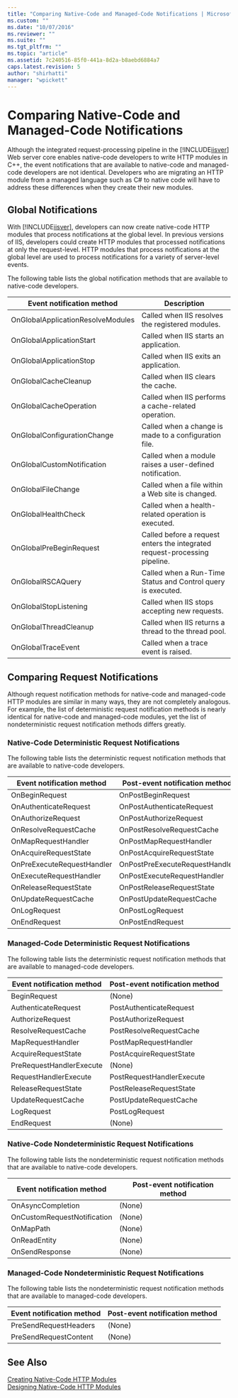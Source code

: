 ```yaml
---
title: "Comparing Native-Code and Managed-Code Notifications | Microsoft Docs"
ms.custom: ""
ms.date: "10/07/2016"
ms.reviewer: ""
ms.suite: ""
ms.tgt_pltfrm: ""
ms.topic: "article"
ms.assetid: 7c240516-85f0-441a-8d2a-b8aebd6884a7
caps.latest.revision: 5
author: "shirhatti"
manager: "wpickett"
---
```

# Comparing Native-Code and Managed-Code Notifications
Although the integrated request-processing pipeline in the [!INCLUDE[iisver](../../../wmi-provider/includes/iisver-md.md)] Web server core enables native-code developers to write HTTP modules in C++, the event notifications that are available to native-code and managed-code developers are not identical. Developers who are migrating an HTTP module from a managed language such as C# to native code will have to address these differences when they create their new modules.  
  
## Global Notifications  
 With [!INCLUDE[iisver](../../../wmi-provider/includes/iisver-md.md)], developers can now create native-code HTTP modules that process notifications at the global level. In previous versions of IIS, developers could create HTTP modules that processed notifications at only the request-level. HTTP modules that process notifications at the global level are used to process notifications for a variety of server-level events.  
  
 The following table lists the global notification methods that are available to native-code developers.  
  
|Event notification method|Description|  
|-------------------------------|-----------------|  
|OnGlobalApplicationResolveModules|Called when IIS resolves the registered modules.|  
|OnGlobalApplicationStart|Called when IIS starts an application.|  
|OnGlobalApplicationStop|Called when IIS exits an application.|  
|OnGlobalCacheCleanup|Called when IIS clears the cache.|  
|OnGlobalCacheOperation|Called when IIS performs a cache-related operation.|  
|OnGlobalConfigurationChange|Called when a change is made to a configuration file.|  
|OnGlobalCustomNotification|Called when a module raises a user-defined notification.|  
|OnGlobalFileChange|Called when a file within a Web site is changed.|  
|OnGlobalHealthCheck|Called when a health-related operation is executed.|  
|OnGlobalPreBeginRequest|Called before a request enters the integrated request-processing pipeline.|  
|OnGlobalRSCAQuery|Called when a Run-Time Status and Control query is executed.|  
|OnGlobalStopListening|Called when IIS stops accepting new requests.|  
|OnGlobalThreadCleanup|Called when IIS returns a thread to the thread pool.|  
|OnGlobalTraceEvent|Called when a trace event is raised.|  
  
## Comparing Request Notifications  
 Although request notification methods for native-code and managed-code HTTP modules are similar in many ways, they are not completely analogous. For example, the list of deterministic request notification methods is nearly identical for native-code and managed-code modules, yet the list of nondeterministic request notification methods differs greatly.  
  
### Native-Code Deterministic Request Notifications  
 The following table lists the deterministic request notification methods that are available to native-code developers.  
  
|Event notification method|Post-event notification method|  
|-------------------------------|-------------------------------------|  
|OnBeginRequest|OnPostBeginRequest|  
|OnAuthenticateRequest|OnPostAuthenticateRequest|  
|OnAuthorizeRequest|OnPostAuthorizeRequest|  
|OnResolveRequestCache|OnPostResolveRequestCache|  
|OnMapRequestHandler|OnPostMapRequestHandler|  
|OnAcquireRequestState|OnPostAcquireRequestState|  
|OnPreExecuteRequestHandler|OnPostPreExecuteRequestHandler|  
|OnExecuteRequestHandler|OnPostExecuteRequestHandler|  
|OnReleaseRequestState|OnPostReleaseRequestState|  
|OnUpdateRequestCache|OnPostUpdateRequestCache|  
|OnLogRequest|OnPostLogRequest|  
|OnEndRequest|OnPostEndRequest|  
  
### Managed-Code Deterministic Request Notifications  
 The following table lists the deterministic request notification methods that are available to managed-code developers.  
  
|Event notification method|Post-event notification method|  
|-------------------------------|-------------------------------------|  
|BeginRequest|(None)|  
|AuthenticateRequest|PostAuthenticateRequest|  
|AuthorizeRequest|PostAuthorizeRequest|  
|ResolveRequestCache|PostResolveRequestCache|  
|MapRequestHandler|PostMapRequestHandler|  
|AcquireRequestState|PostAcquireRequestState|  
|PreRequestHandlerExecute|(None)|  
|RequestHandlerExecute|PostRequestHandlerExecute|  
|ReleaseRequestState|PostReleaseRequestState|  
|UpdateRequestCache|PostUpdateRequestCache|  
|LogRequest|PostLogRequest|  
|EndRequest|(None)|  
  
### Native-Code Nondeterministic Request Notifications  
 The following table lists the nondeterministic request notification methods that are available to native-code developers.  
  
|Event notification method|Post-event notification method|  
|-------------------------------|-------------------------------------|  
|OnAsyncCompletion|(None)|  
|OnCustomRequestNotification|(None)|  
|OnMapPath|(None)|  
|OnReadEntity|(None)|  
|OnSendResponse|(None)|  
  
### Managed-Code Nondeterministic Request Notifications  
 The following table lists the nondeterministic request notification methods that are available to managed-code developers.  
  
|Event notification method|Post-event notification method|  
|-------------------------------|-------------------------------------|  
|PreSendRequestHeaders|(None)|  
|PreSendRequestContent|(None)|  
  
## See Also  
 [Creating Native-Code HTTP Modules](../../../webdevelopment-reference\native-code-development-overview\native-code-dev-overview/creating-native-code-http-modules.md)   
 [Designing Native-Code HTTP Modules](../../../webdevelopment-reference\native-code-development-overview\native-code-dev-overview/designing-native-code-http-modules.md)